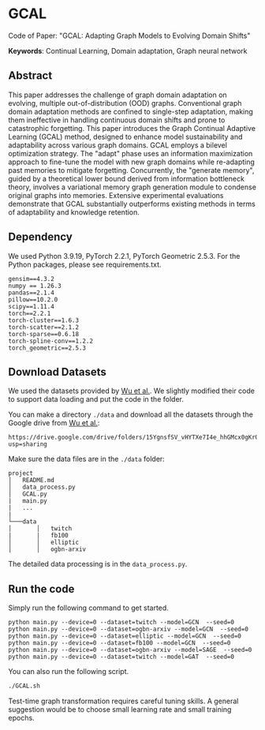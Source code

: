 # GCAL

Code of Paper: "GCAL: Adapting Graph Models to Evolving Domain Shifts"

**Keywords**: Continual Learning, Domain adaptation, Graph neural network

## Abstract

This paper addresses the challenge of graph domain adaptation on evolving, multiple out-of-distribution (OOD) graphs. Conventional graph domain adaptation methods are confined to single-step adaptation, making them ineffective in handling continuous domain shifts and prone to catastrophic forgetting. This paper introduces the Graph Continual Adaptive Learning (GCAL) method, designed to enhance model sustainability and adaptability across various graph domains. GCAL employs a bilevel optimization strategy. The "adapt" phase uses an information maximization approach to fine-tune the model with new graph domains while re-adapting past memories to mitigate forgetting. Concurrently, the "generate memory", guided by a theoretical lower bound derived from information bottleneck theory, involves a variational memory graph generation module to condense original graphs into memories. Extensive experimental evaluations demonstrate that GCAL substantially outperforms existing methods in terms of adaptability and knowledge retention.

## **Dependency**
We used Python 3.9.19, PyTorch 2.2.1, PyTorch Geometric 2.5.3. For the Python packages, please see requirements.txt.

```
gensim==4.3.2
numpy == 1.26.3
pandas==2.1.4
pillow==10.2.0
scipy==1.11.4
torch==2.2.1
torch-cluster==1.6.3 
torch-scatter==2.1.2
torch-sparse==0.6.18 
torch-spline-conv==1.2.2 
torch_geometric==2.5.3 
```
## Download Datasets
We used the datasets provided by [Wu et al.](https://github.com/qitianwu/GraphOOD-EERM). We slightly modified their code to support data loading and put the code in the folder. 

You can make a directory `./data` and download all the datasets through the Google drive from [Wu et al.](https://github.com/qitianwu/GraphOOD-EERM):
```
https://drive.google.com/drive/folders/15YgnsfSV_vHYTXe7I4e_hhGMcx0gKrO8?usp=sharing
```
Make sure the data files are in the `./data` folder:
```
project
│   README.md
│   data_process.py
│   GCAL.py
|   main.py
|   ...
|
└───data
│       │   twitch
|       |   fb100
│       │   elliptic
│       │   ogbn-arxiv
```

The detailed data processing is in the `data_process.py`.

## Run the code
Simply run the following command to get started.
```
python main.py --device=0 --dataset=twitch --model=GCN  --seed=0 
python main.py --device=0 --dataset=ogbn-arxiv --model=GCN  --seed=0
python main.py --device=0 --dataset=elliptic --model=GCN  --seed=0 
python main.py --device=0 --dataset=fb100 --model=GCN  --seed=0 
python main.py --device=0 --dataset=ogbn-arxiv --model=SAGE  --seed=0 
python main.py --device=0 --dataset=twitch --model=GAT  --seed=0 
```

You can also run the following script.

```markdown
./GCAL.sh
```

Test-time graph transformation requires careful tuning skills. A general suggestion would be to choose small learning rate and small training epochs.
